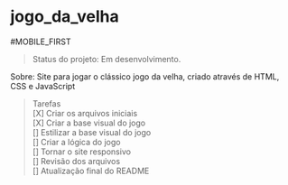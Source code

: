 # jogo_da_velha

#MOBILE_FIRST

>Status do projeto: Em desenvolvimento.

Sobre: Site para jogar o clássico jogo da velha, criado através de HTML, CSS e JavaScript

>Tarefas<br>
[X] Criar os arquivos iniciais <br>
[X] Criar a base visual do jogo <br>
[] Estilizar a base visual do jogo <br>
[] Criar a lógica do jogo <br>
[] Tornar o site responsivo <br>
[] Revisão dos arquivos <br>
[] Atualização final do README <br>

